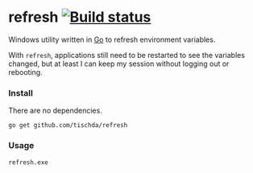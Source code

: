 ﻿# refresh [![Build status](https://ci.appveyor.com/api/projects/status/ok7detq1hwnbd5cc?svg=true)](https://ci.appveyor.com/project/tischda/refresh)

Windows utility written in [Go](https://www.golang.org) to refresh
environment variables.

With `refresh`, applications still need to be restarted to see the variables
changed, but at least I can keep my session without logging out or rebooting.


### Install

There are no dependencies.

~~~
go get github.com/tischda/refresh
~~~

### Usage

~~~
refresh.exe
~~~

